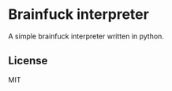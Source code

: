 # Brainfuck interpreter  
  
A simple brainfuck interpreter written in python.  

License
----------------
MIT
